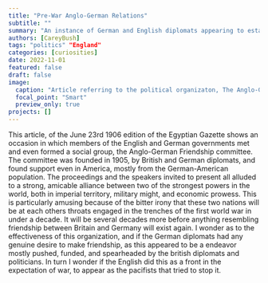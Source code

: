 ```yaml
---
title: "Pre-War Anglo-German Relations"
subtitle: ""
summary: "An instance of German and English diplomats appearing to establish amicable relations in the pre-war era."
authors: [CareyBush]
tags: "politics" "England"
categories: [curiosities]
date: 2022-11-01
featured: false
draft: false
image:
  caption: "Article referring to the political organizaton, The Anglo-German Friendship Committee, The Egyptian Gazette, 1906-06-23"
  focal_point: "Smart"
  preview_only: true
projects: []
---
```

This article, of the June 23rd 1906 edition of the Egyptian Gazette shows an occasion in which members of the English and German governments met and even formed a social group, the Anglo-German Friendship committee. The committee was founded in 1905, by British and German diplomats, and found support even in America, mostly from the German-American population. The proceedings and the speakers invited to present all alluded to a strong, amicable alliance between two of the strongest powers in the world, both in imperial territory, military might, and economic prowess. This is particularly amusing because of the bitter irony that these two nations will be at each others throats engaged in the trenches of the first world war in under a decade. It will be several decades more before anything resembling friendship between Britain and Germany will exist again. I wonder as to the effectiveness of this organization, and if the German diplomats had any genuine desire to make friendship, as this appeared to be a endeavor mostly pushed, funded, and spearheaded by the british diplomats and politicians. In turn I wonder if the English did this as a front in the expectation of war, to appear as the pacifists that tried to stop it.
